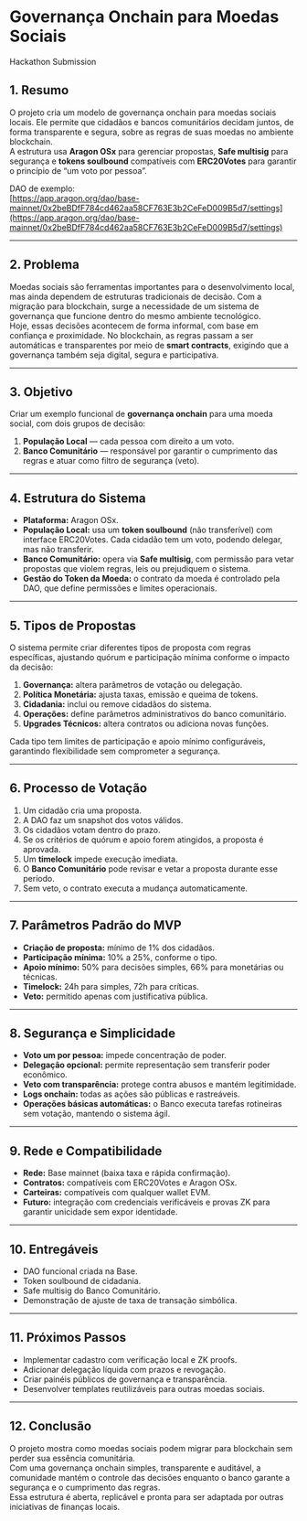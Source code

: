 # Governança Onchain para Moedas Sociais  
Hackathon Submission

## 1. Resumo  
O projeto cria um modelo de governança onchain para moedas sociais locais. Ele permite que cidadãos e bancos comunitários decidam juntos, de forma transparente e segura, sobre as regras de suas moedas no ambiente blockchain.  
A estrutura usa **Aragon OSx** para gerenciar propostas, **Safe multisig** para segurança e **tokens soulbound** compatíveis com **ERC20Votes** para garantir o princípio de “um voto por pessoa”.  

DAO de exemplo:  
[https://app.aragon.org/dao/base-mainnet/0x2beBDfF784cd462aa58CF763E3b2CeFeD009B5d7/settings](https://app.aragon.org/dao/base-mainnet/0x2beBDfF784cd462aa58CF763E3b2CeFeD009B5d7/settings)

---

## 2. Problema  
Moedas sociais são ferramentas importantes para o desenvolvimento local, mas ainda dependem de estruturas tradicionais de decisão. Com a migração para blockchain, surge a necessidade de um sistema de governança que funcione dentro do mesmo ambiente tecnológico.  
Hoje, essas decisões acontecem de forma informal, com base em confiança e proximidade. No blockchain, as regras passam a ser automáticas e transparentes por meio de **smart contracts**, exigindo que a governança também seja digital, segura e participativa.

---

## 3. Objetivo  
Criar um exemplo funcional de **governança onchain** para uma moeda social, com dois grupos de decisão:  
1. **População Local** — cada pessoa com direito a um voto.  
2. **Banco Comunitário** — responsável por garantir o cumprimento das regras e atuar como filtro de segurança (veto).  

---

## 4. Estrutura do Sistema  
- **Plataforma:** Aragon OSx.  
- **População Local:** usa um **token soulbound** (não transferível) com interface ERC20Votes. Cada cidadão tem um voto, podendo delegar, mas não transferir.  
- **Banco Comunitário:** opera via **Safe multisig**, com permissão para vetar propostas que violem regras, leis ou prejudiquem o sistema.  
- **Gestão do Token da Moeda:** o contrato da moeda é controlado pela DAO, que define permissões e limites operacionais.  

---

## 5. Tipos de Propostas  
O sistema permite criar diferentes tipos de proposta com regras específicas, ajustando quórum e participação mínima conforme o impacto da decisão:  

1. **Governança:** altera parâmetros de votação ou delegação.  
2. **Política Monetária:** ajusta taxas, emissão e queima de tokens.  
3. **Cidadania:** inclui ou remove cidadãos do sistema.  
4. **Operações:** define parâmetros administrativos do banco comunitário.  
5. **Upgrades Técnicos:** altera contratos ou adiciona novas funções.  

Cada tipo tem limites de participação e apoio mínimo configuráveis, garantindo flexibilidade sem comprometer a segurança.

---

## 6. Processo de Votação  
1. Um cidadão cria uma proposta.  
2. A DAO faz um snapshot dos votos válidos.  
3. Os cidadãos votam dentro do prazo.  
4. Se os critérios de quórum e apoio forem atingidos, a proposta é aprovada.  
5. Um **timelock** impede execução imediata.  
6. O **Banco Comunitário** pode revisar e vetar a proposta durante esse período.  
7. Sem veto, o contrato executa a mudança automaticamente.

---

## 7. Parâmetros Padrão do MVP  
- **Criação de proposta:** mínimo de 1% dos cidadãos.  
- **Participação mínima:** 10% a 25%, conforme o tipo.  
- **Apoio mínimo:** 50% para decisões simples, 66% para monetárias ou técnicas.  
- **Timelock:** 24h para simples, 72h para críticas.  
- **Veto:** permitido apenas com justificativa pública.  

---

## 8. Segurança e Simplicidade  
- **Voto um por pessoa:** impede concentração de poder.  
- **Delegação opcional:** permite representação sem transferir poder econômico.  
- **Veto com transparência:** protege contra abusos e mantém legitimidade.  
- **Logs onchain:** todas as ações são públicas e rastreáveis.  
- **Operações básicas automáticas:** o Banco executa tarefas rotineiras sem votação, mantendo o sistema ágil.  

---

## 9. Rede e Compatibilidade  
- **Rede:** Base mainnet (baixa taxa e rápida confirmação).  
- **Contratos:** compatíveis com ERC20Votes e Aragon OSx.  
- **Carteiras:** compatíveis com qualquer wallet EVM.  
- **Futuro:** integração com credenciais verificáveis e provas ZK para garantir unicidade sem expor identidade.  

---

## 10. Entregáveis  
- DAO funcional criada na Base.  
- Token soulbound de cidadania.  
- Safe multisig do Banco Comunitário.  
- Demonstração de ajuste de taxa de transação simbólica.  

---

## 11. Próximos Passos  
- Implementar cadastro com verificação local e ZK proofs.  
- Adicionar delegação líquida com prazos e revogação.  
- Criar painéis públicos de governança e transparência.  
- Desenvolver templates reutilizáveis para outras moedas sociais.  

---

## 12. Conclusão  
O projeto mostra como moedas sociais podem migrar para blockchain sem perder sua essência comunitária.  
Com uma governança onchain simples, transparente e auditável, a comunidade mantém o controle das decisões enquanto o banco garante a segurança e o cumprimento das regras.  
Essa estrutura é aberta, replicável e pronta para ser adaptada por outras iniciativas de finanças locais.  

